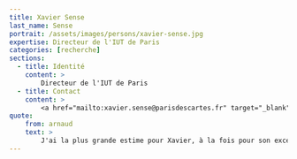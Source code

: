 ```yaml
---
title: Xavier Sense
last_name: Sense
portrait: /assets/images/persons/xavier-sense.jpg
expertise: Directeur de l'IUT de Paris
categories: [recherche]
sections:
  - title: Identité
    content: >
        Directeur de l'IUT de Paris
  - title: Contact
    content: >
        <a href="mailto:xavier.sense@parisdescartes.fr" target="_blank" rel="noreferrer">Mail</a>
quote:
    from: arnaud
    text: >
        J'ai la plus grande estime pour Xavier, à la fois pour son excellente vision stratégique et pédagogique, pour son engagement sincère au service de l'Université et pour ses grandes qualités humaines.  
---
```

